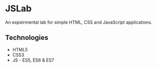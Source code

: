 # JSLab
An expeirmental lab for simple HTML, CSS and JavaScript applications. 

## Technologies
* HTML5
* CSS3
* JS - ES5, ES6 & ES7
